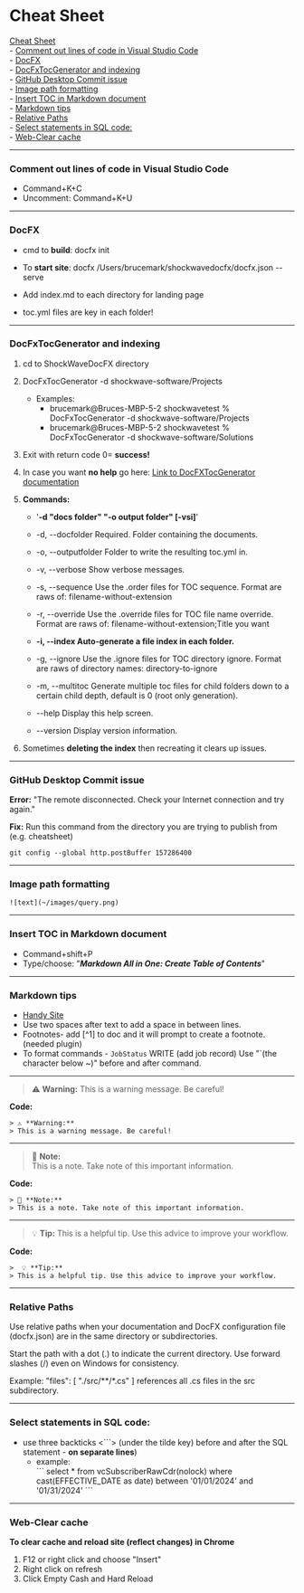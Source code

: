 # Cheat Sheet

  [Cheat Sheet](#cheat-sheet)  
		- [Comment out lines of code in Visual Studio Code](#comment-out-lines-of-code-in-visual-studio-code)  
		- [DocFX](#docfx)  
		- [DocFxTocGenerator and indexing](#docfxtocgenerator-and-indexing)  
		- [GitHub Desktop Commit issue](#github-desktop-commit-issue)  
		- [Image path formatting](#image-path-formatting)  
		- [Insert TOC in Markdown document](#insert-toc-in-markdown-document)  
		- [Markdown tips](#markdown-tips)  
		- [Relative Paths](#relative-paths)  
		- [Select statements in SQL code:](#select-statements-in-sql-code)  
		- [Web-Clear cache](#web-clear-cache)  

  



___

### Comment out lines of code in Visual Studio Code
* Command+K+C
* Uncomment: Command+K+U

___

### DocFX

* cmd to **build**: docfx init  
* To **start site**: docfx /Users/brucemark/shockwavedocfx/docfx.json --serve

* Add index.md to each directory for landing page
* toc.yml files are key in each folder!

___

### DocFxTocGenerator and indexing
1. cd to ShockWaveDocFX directory 
2. DocFxTocGenerator -d shockwave-software/Projects

	* Examples:
		* brucemark@Bruces-MBP-5-2 shockwavetest % DocFxTocGenerator -d 			shockwave-software/Projects
		* brucemark@Bruces-MBP-5-2 shockwavetest % DocFxTocGenerator -d 		shockwave-software/Solutions

3. Exit with return code 0= **success!**
4. In case you want **no help** go here: [Link to DocFXTocGenerator documentation](https://github.com/Ellerbach/docfx-companion-tools/tree/main/src/DocFxTocGenerator)
5. **Commands:**

	* '**-d "docs folder" "-o output folder" [-vsi]**'

	* -d, --docfolder          Required. Folder containing the documents.
	* -o, --outputfolder       Folder to write the resulting toc.yml in.
	* -v, --verbose            Show verbose messages.
	* -s, --sequence           Use the .order files for TOC sequence. Format are raws of: filename-without-extension
	* -r, --override           Use the .override files for TOC file name override. Format are raws of: filename-without-extension;Title you want
	* **-i, --index              Auto-generate a file index in each folder.**
	* -g, --ignore             Use the .ignore files for TOC directory ignore. Format are raws of directory names: directory-to-ignore
	* -m, --multitoc <depth>   Generate multiple toc files for child folders down to a certain child depth, default is 0 (root only generation).
	* --help                   Display this help screen.
	* --version                Display version information.
  
6. Sometimes **deleting the index** then recreating it clears up issues.

___

### GitHub Desktop Commit issue
**Error:** "The remote disconnected. Check your Internet connection and try again."  

**Fix:** Run this command from the directory you are trying to publish from (e.g. cheatsheet)
```
git config --global http.postBuffer 157286400

```

___
### Image path formatting
 `![text](~/images/query.png)`



___

### Insert TOC in Markdown document

* Command+shift+P
* Type/choose:  "**_Markdown All in One: Create Table of Contents_**"


___

### Markdown tips
* [Handy Site](https://www.codecademy.com/resources/docs/markdown)
* Use two spaces after text to add a space in between lines.
* Footnotes- add \[^1] to doc and it will prompt to create a footnote. (needed plugin)
* To format commands - `JobStatus` WRITE (add job record) Use "`(the character below ~)" before and after command.  
___

> ⚠️ **Warning:**
> This is a warning message. Be careful!  

**Code:**
```
> ⚠️ **Warning:**
> This is a warning message. Be careful!  
```
___

> 📌 **Note:**  
> This is a note. Take note of this important information. 
 
**Code:** 
```
> 📌 **Note:**  
> This is a note. Take note of this important information.  
```
___

>  💡 **Tip:**
> This is a helpful tip. Use this advice to improve your workflow.
>
**Code:**
```
>  💡 **Tip:**
> This is a helpful tip. Use this advice to improve your workflow.
```
___

### Relative Paths
Use relative paths when your documentation and DocFX configuration file (docfx.json) are in the same directory or subdirectories.

Start the path with a dot (.) to indicate the current directory.
Use forward slashes (/) even on Windows for consistency.


Example: "files": [ "./src/**/*.cs" ] references all .cs files in the src subdirectory.

___

### Select statements in SQL code:
* use three backticks <```> (under the tilde key) before and after the SQL statement - **on separate lines**) 
  * example:  
\`\`\`
select * from vcSubscriberRawCdr(nolock) where cast(EFFECTIVE_DATE as date) between '01/01/2024' and '01/31/2024'
\`\`\`

___

### Web-Clear cache

**To clear cache and reload site (reflect changes) in Chrome**

1. F12 or right click and choose "Insert"
2. Right click on refresh 
3. Click Empty Cash and Hard Reload  




